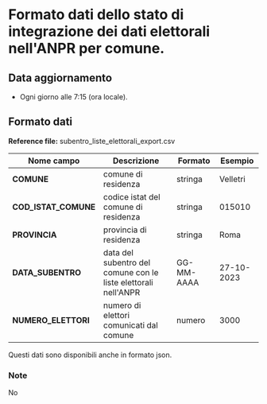 # Formato dati dello stato di integrazione dei dati elettorali nell'ANPR per comune.

## Data aggiornamento
- Ogni giorno alle 7:15 (ora locale). 

## Formato dati

**Reference file:** subentro_liste_elettorali_export.csv<br>

| Nome campo                  | Descrizione                       | Formato                       | Esempio             |
|-----------------------------|-----------------------------------|-------------------------------|---------------------|
| **COMUNE**       | comune di residenza| stringa             | Velletri             |
| **COD_ISTAT_COMUNE**  | codice istat del comune di residenza| stringa             | 015010             |
| **PROVINCIA**      | provincia di residenza|   stringa | Roma               |
| **DATA_SUBENTRO**      | data del subentro del comune con le liste elettorali nell'ANPR| GG-MM-AAAA             | 27-10-2023             |
| **NUMERO_ELETTORI**      | numero di elettori comunicati dal comune| numero             | 3000             |

Questi dati sono disponibili anche in formato json.

### Note
No
